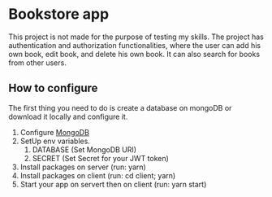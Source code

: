 # Bookstore app
This project is not made for the purpose of testing my skills.
The project has authentication and authorization functionalities, where the user can add his own book, edit book, and delete his own book. It can also search for books from other users.

## How to configure
The first thing you need to do is create a database on mongoDB or download it locally and configure it.
1. Configure [MongoDB](https://www.mongodb.com/)
2. SetUp env variables.
    1. DATABASE (Set MongoDB URI)
    2. SECRET (Set Secret for your JWT token)
3. Install packages on server (run: yarn)
4. Install packages on client (run: cd client; yarn)
5. Start your app on servert then on client (run: yarn start)